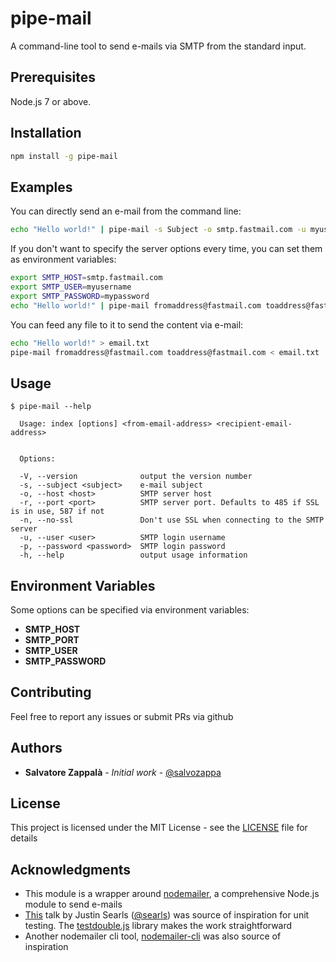 # pipe-mail

A command-line tool to send e-mails via SMTP from the standard input.

## Prerequisites

Node.js 7 or above.

## Installation

```bash
npm install -g pipe-mail
```

## Examples

You can directly send an e-mail from the command line:

```bash
echo "Hello world!" | pipe-mail -s Subject -o smtp.fastmail.com -u myusername -p mypassword fromaddress@fastmail.com toaddress@fastmail.com
```

If you don't want to specify the server options every time, you can set them as environment variables:

```bash
export SMTP_HOST=smtp.fastmail.com
export SMTP_USER=myusername
export SMTP_PASSWORD=mypassword
echo "Hello world!" | pipe-mail fromaddress@fastmail.com toaddress@fastmail.com
```

You can feed any file to it to send the content via e-mail:

```bash
echo "Hello world!" > email.txt
pipe-mail fromaddress@fastmail.com toaddress@fastmail.com < email.txt
```

## Usage

```
$ pipe-mail --help

  Usage: index [options] <from-email-address> <recipient-email-address>


  Options:

  -V, --version              output the version number
  -s, --subject <subject>    e-mail subject
  -o, --host <host>          SMTP server host
  -r, --port <port>          SMTP server port. Defaults to 485 if SSL is in use, 587 if not
  -n, --no-ssl               Don't use SSL when connecting to the SMTP server
  -u, --user <user>          SMTP login username
  -p, --password <password>  SMTP login password
  -h, --help                 output usage information
```

## Environment Variables

Some options can be specified via environment variables:

- **SMTP_HOST**
- **SMTP_PORT**
- **SMTP_USER**
- **SMTP_PASSWORD**

## Contributing

Feel free to report any issues or submit PRs via github


## Authors

* **Salvatore Zappalà** - *Initial work* - [@salvozappa](https://github.com/salvozappa)

## License

This project is licensed under the MIT License - see the [LICENSE](LICENSE) file for details

## Acknowledgments

* This module is a wrapper around [nodemailer](https://nodemailer.com), a comprehensive Node.js module to send e-mails
* [This](https://vimeo.com/257056050) talk by Justin Searls ([@searls](https://github.com/searls)) was source of inspiration for unit testing. The [testdouble.js](https://github.com/testdouble/testdouble.js/) library makes the work straightforward
* Another nodemailer cli tool, [nodemailer-cli](https://github.com/fardog/nodemailer-cli) was also source of inspiration
